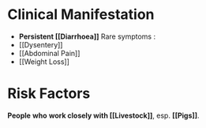 # Clinical Manifestation
- **Persistent [[Diarrhoea]]**
Rare symptoms :
- [[Dysentery]]
- [[Abdominal Pain]]
- [[Weight Loss]]

# Risk Factors
**People** **who** **work closely with [[Livestock]]**, esp. **[[Pigs]]**.